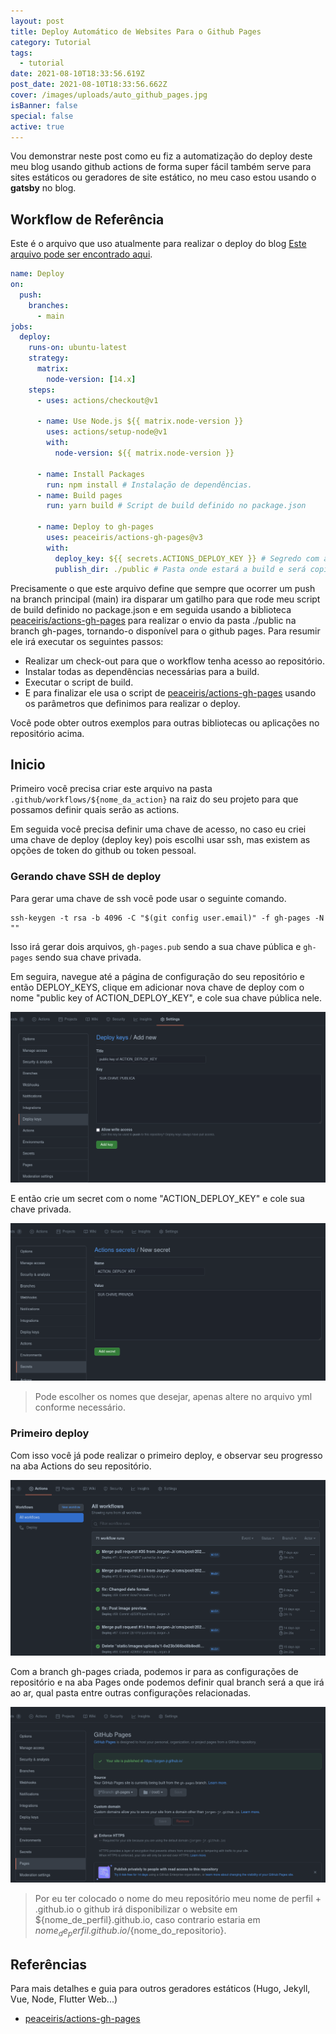 ```yaml
---
layout: post
title: Deploy Automático de Websites Para o Github Pages
category: Tutorial
tags:
  - tutorial
date: 2021-08-10T18:33:56.619Z
post_date: 2021-08-10T18:33:56.662Z
cover: /images/uploads/auto_github_pages.jpg
isBanner: false
special: false
active: true
---
```

Vou demonstrar neste post como eu fiz a automatização do deploy deste meu blog usando github actions de forma super fácil também serve para sites estáticos ou geradores de site estático, no meu caso estou usando o **gatsby** no blog.

## Workflow de Referência

Este é o arquivo que uso atualmente para realizar o deploy do blog [Este arquivo pode ser encontrado aqui](https://gist.github.com/Jorgen-Jr/8b0d0a5ea008853e7332696b5d67e3dd#file-built-deploy-yml).

```yaml
name: Deploy
on:
  push:
    branches:
      - main
jobs:
  deploy:
    runs-on: ubuntu-latest
    strategy:
      matrix:
        node-version: [14.x]
    steps:
      - uses: actions/checkout@v1

      - name: Use Node.js ${{ matrix.node-version }}
        uses: actions/setup-node@v1
        with:
          node-version: ${{ matrix.node-version }}

      - name: Install Packages
        run: npm install # Instalação de dependências.
      - name: Build pages
        run: yarn build # Script de build definido no package.json

      - name: Deploy to gh-pages
        uses: peaceiris/actions-gh-pages@v3
        with:
          deploy_key: ${{ secrets.ACTIONS_DEPLOY_KEY }} # Segredo com a chave privada para acesso ssh
          publish_dir: ./public # Pasta onde estará a build e será copiada para a branch gh-pages.
```

Precisamente o que este arquivo define que sempre que ocorrer um push na branch principal (main) ira disparar um gatilho para que rode meu script de build definido no package.json e em seguida usando a biblioteca [peaceiris/actions-gh-pages](https://github.com/peaceiris/actions-gh-pages) para realizar o envio da pasta ./public na branch gh-pages, tornando-o disponível para o github pages. Para resumir ele irá executar os seguintes passos:

* Realizar um check-out para que o workflow tenha acesso ao repositório.
* Instalar todas as dependências necessárias para a build.
* Executar o script de build.
* E para finalizar ele usa o script de [peaceiris/actions-gh-pages](https://github.com/peaceiris/actions-gh-pages) usando os parâmetros que definimos para realizar o deploy.

Você pode obter outros exemplos para outras bibliotecas ou aplicações no repositório acima.

## Inicio

Primeiro você precisa criar este arquivo na pasta `.github/workflows/${nome_da_action}` na raiz do seu projeto para que possamos definir quais serão as actions.

Em seguida você precisa definir uma chave de acesso, no caso eu criei uma chave de deploy (deploy key) pois escolhi usar ssh, mas existem as opções de token do github ou token pessoal.

### Gerando chave SSH de deploy

Para gerar uma chave de ssh você pode usar o seguinte comando.

```textile
ssh-keygen -t rsa -b 4096 -C "$(git config user.email)" -f gh-pages -N ""
```

Isso irá gerar dois arquivos, `gh-pages.pub` sendo a sua chave pública e `gh-pages` sendo sua chave privada.

Em seguira, navegue até a página de configuração do seu repositório e então DEPLOY_KEYS, clique em adicionar nova chave de deploy com o nome "public key of ACTION_DEPLOY_KEY", e cole sua chave pública nele.

![Screenshot chave publica de deploy](/images/uploads/blog_gihub_actions_public_deploy_key.png)

E então crie um secret com o nome "ACTION_DEPLOY_KEY" e cole sua chave privada.

![Screenshot chave privada de deploy.](/images/uploads/blog_gihub_actions_private_deploy_key.png)

> Pode escolher os nomes que desejar, apenas altere no arquivo yml conforme necessário.

### Primeiro deploy

Com isso você já pode realizar o primeiro deploy, e observar seu progresso na aba Actions do seu repositório.

![Aba de actions github.](/images/uploads/blog_gihub_actions_actions_tab.png)

Com a branch gh-pages criada, podemos ir para as configurações de repositório e na aba Pages onde podemos definir qual branch será a que irá ao ar, qual pasta entre outras configurações relacionadas.

![Aba de Pages](/images/uploads/blog_gihub_actions_pages_tab.png)

> Por eu ter colocado o nome do meu repositório meu nome de perfil + .github.io o github irá disponibilizar o website em ${nome_de_perfil}.github.io, caso contrario estaria em ${nome_de_perfil}.github.io/${nome_do_repositorio}.

## Referências

Para mais detalhes e guia para outros geradores estáticos (Hugo, Jekyll, Vue, Node, Flutter Web...)

* [peaceiris/actions-gh-pages](https://github.com/peaceiris/actions-gh-pages)